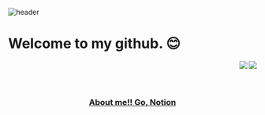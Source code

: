 
![header](https://capsule-render.vercel.app/api?type=Waving&color=4AADB7&height=200&text=TaeGyu's%20Github&fontAlignY=35&fontSize=60)

# Welcome to my github. :blush:

<a href="https://solved.ac/profile/gksxorb147"><img src="http://mazassumnida.wtf/api/mini/generate_badge?boj=gksxorb147" 
                                                    align="right"></a> 
<a href="https://github.com/TaegyuHan"><img src="https://hits.seeyoufarm.com/api/count/incr/badge.svg?url=https://github.com/TaegyuHan%2Fgjbae1212%2Fhit-counter&count_bg=%23151515&title_bg=%23555555&icon=&icon_color=%23E7E7E7&title=Visitors&edge_flat=false" align="right"></a> 

</br>
</br>
</br>

<p align="center">
   <a target="_blank" href="https://periodic-phone-83f.notion.site/Tae-Gyu-d37ae25dd1f0479ca08f08c44a6c8277">
      <h3 align="center">About me!! Go, Notion</h3>
   </a>
</p>
